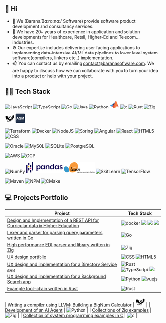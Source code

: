 ## 👋 Hi

- 🔭 We (Barana/Bɑːrɑːnɑː/ Software) provide software product development and consultancy services.
- 🌱 We have 20+ years of experience in application and solution developments for Healthcare, Retail, Higher-Ed and
  Telecom... industries.
- ⚙️ Our expertise includes delivering user facing applications to implementing data-intensive AI/ML data pipelines to
  lower level system software(compilers, linkers etc..) implementation.
- 📫 You can contact us by emailing contact@baranasoftware.com. We are happy to discuss how we can collaborate with you
  to
  turn your idea into a product or help with your project.

## 🔨🔧 Tech Stack

<p>
    <img src="https://www.vectorlogo.zone/logos/javascript/javascript-ar21.svg" alt="JavaScript" height="40"/>
    <img src="https://www.vectorlogo.zone/logos/typescriptlang/typescriptlang-icon.svg" alt="TypeScript" height="30"/>
    <img src="https://www.vectorlogo.zone/logos/golang/golang-icon.svg" alt="Go" height="45"/>
    <img src="https://www.vectorlogo.zone/logos/java/java-icon.svg" alt="Java" height="35"/>
    <img src="https://www.vectorlogo.zone/logos/python/python-icon.svg" alt="Python" width="30"/>
    <img src="images/matlab.svg" alt="MATLAB" width="30"/>
    <img src="https://www.vectorlogo.zone/logos/open-std_c/open-std_c-icon~alt.svg" alt="c" width="30"/>
    <img src="https://www.vectorlogo.zone/logos/rust-lang/rust-lang-icon.svg" alt="Rust" height="30"/>
    <img src="https://www.vectorlogo.zone/logos/ziglang/ziglang-icon.svg" alt="Zig" height="40"/>
</p>

<p>
    <img src="images/LLVM.svg" alt="LLVM" height="30"/>
    <img src="images/assembly.svg" alt="Assembly" height="30"/>
</p>

<p>
  <img src="https://www.vectorlogo.zone/logos/terraformio/terraformio-icon.svg" alt="Terraform" height="30"/>
  <img src="https://www.vectorlogo.zone/logos/docker/docker-icon.svg" alt="Docker" height="40"/>
  <img src="https://www.vectorlogo.zone/logos/nodejs/nodejs-ar21.svg" alt="NodeJS" height="40"/>
  <img src="https://www.vectorlogo.zone/logos/springio/springio-icon.svg" alt="Spring" height="30"/>
  <img src="https://www.vectorlogo.zone/logos/angular/angular-icon.svg" alt="Angular" height=30"/>
  <img src="https://www.vectorlogo.zone/logos/reactjs/reactjs-icon.svg" alt="React" height="30"/>
  <img src="https://www.vectorlogo.zone/logos/w3_html5/w3_html5-icon.svg" alt="HTML5" height="30"/>
  <img src="https://www.vectorlogo.zone/logos/w3_css/w3_css-icon.svg" alt="CSS" height="30"/>
</p>

<p>
  <img src="https://www.vectorlogo.zone/logos/oracle/oracle-ar21.svg" alt="Oracle" height="40"/>
  <img src="https://www.vectorlogo.zone/logos/mysql/mysql-icon.svg" alt="MySQL" height="40"/>
  <img src="https://www.vectorlogo.zone/logos/sqlite/sqlite-ar21.svg" alt="SQLite" height="40"/>
  <img src="https://www.vectorlogo.zone/logos/postgresql/postgresql-vertical.svg" alt="PostgreSQL" height="40"/>
</p>

<p>
  <img src="https://www.vectorlogo.zone/logos/amazon_aws/amazon_aws-ar21.svg" alt="AWS" height="40"/>
  <img src="https://www.vectorlogo.zone/logos/google_cloud/google_cloud-icon.svg" alt="GCP" height="40"/>
</p>

<p>
  <img src="https://www.vectorlogo.zone/logos/numpy/numpy-ar21.svg" alt="NumPy" height="40"/>
  <img src="images/pandas.svg" alt="Pandas" height="35"/>
  <img src="images/scikit-learn.svg" alt="SkitLearn" height="35" width="100"/>
  <img src="https://www.vectorlogo.zone/logos/kaggle/kaggle-ar21.svg" alt="SkitLearn" height="35"/>
  <img src="https://www.vectorlogo.zone/logos/tensorflow/tensorflow-ar21.svg" alt="TensorFlow" height="35"/>
</p>

<p>
  <img src="https://www.vectorlogo.zone/logos/apache_maven/apache_maven-ar21.svg" alt="Maven" height="35"/>
  <img src="https://www.vectorlogo.zone/logos/npmjs/npmjs-ar21.svg" alt="NPM" height="35"/>
  <img src="https://www.vectorlogo.zone/logos/cmake/cmake-icon.svg" alt="CMake" height="35"/>
</p>

## 💻 Projects Portfolio

| Project                                                                                                                             | Tech Stack                                                                                                                                                                                                                                                                                                                                                          |
|-------------------------------------------------------------------------------------------------------------------------------------|---------------------------------------------------------------------------------------------------------------------------------------------------------------------------------------------------------------------------------------------------------------------------------------------------------------------------------------------------------------------|
| [Design and Implementation of a REST API for Curricular data in Higher Education](https://github.com/baranasoftware/curricular-api) | <img src="https://www.vectorlogo.zone/logos/docker/docker-icon.svg" alt="docker" height="40"> <img src="https://www.vectorlogo.zone/logos/golang/golang-icon.svg" height="40">  <img src="https://www.vectorlogo.zone/logos/terraformio/terraformio-ar21.svg" height="40">  <img src="https://www.vectorlogo.zone/logos/amazon_aws/amazon_aws-ar21.svg" height="40"> |
| [Lexer and parser for parsing query parameters written in Go](https://github.com/baranasoftware/query-parser)                       | <img src="https://www.vectorlogo.zone/logos/golang/golang-icon.svg" alt="Go" height="45"/>                                                                                                                                                                                                                                                                          |
| [High performance EDI parser and library written in Zig](https://github.com/baranasoftware/edi)                                     | <img src="https://www.vectorlogo.zone/logos/ziglang/ziglang-icon.svg" alt="Zig" height="40"/>                                                                                                                                                                                                                                                                       |
| [UX design portfolio](https://github.com/baranasoftware/ux-design)                                                                  | <img src="https://www.vectorlogo.zone/logos/w3_css/w3_css-icon.svg" alt="CSS" height="30"/> <img src="https://www.vectorlogo.zone/logos/w3_html5/w3_html5-icon.svg" alt="HTML5" height="30"/>                                                                                                                                                                       |
| [UX design and implementation for a Directory Service app](https://github.com/baranasoftware/directory-service)                     | <img src="https://www.vectorlogo.zone/logos/rust-lang/rust-lang-icon.svg" alt="Rust" height="30"/> <img src="https://www.vectorlogo.zone/logos/typescriptlang/typescriptlang-icon.svg" alt="TypeScript" height="30"/> <img src="https://www.vectorlogo.zone/logos/angular/angular-icon.svg" height="35">
| [UX design and implementation for a Background Search app](https://github.com/baranasoftware/background-app)                        | <img src="https://www.vectorlogo.zone/logos/python/python-icon.svg" alt="Python" width="30"/> <img src="https://www.vectorlogo.zone/logos/vuejs/vuejs-ar21.svg" alt="vuejs" height="40">                                                                                                                                                                            |
| [Example tool-chain written in Rust](https://github.com/baranasoftware/tool-chain)                                                          | <img src="https://www.vectorlogo.zone/logos/rust-lang/rust-lang-icon.svg" alt="Rust" height="30"/>                                                                                                                                                                                                                                                                  |

| [Writing a compiler using LLVM: Building a BigNum Calculator](https://github.com/baranasoftware/bignum)                             | <img src="images/LLVM.svg" alt="LLVM" height="30"/>                                                                                                                                                                                                                                                                                                                 |
| [Development of an AI Agent](https://github.com/baranasoftware/ai-agent)                                                            | <img src="https://www.vectorlogo.zone/logos/python/python-icon.svg" alt="Python" width="30"/>                                                                                                                                                                                                                                                                       |
| [Collections of Zig examples](https://github.com/baranasoftware/zig-examples)                                                       | <img src="https://www.vectorlogo.zone/logos/ziglang/ziglang-icon.svg" alt="Zig" height="40"/>                                                                                                                                                                                                                                                                       |
| [Collection of system programming examples in C](https://github.com/baranasoftware/system)                                          | <img src="https://www.vectorlogo.zone/logos/open-std_c/open-std_c-icon~alt.svg" alt="c" width="30"/>                                                                                                                                                                                                                                                                |

